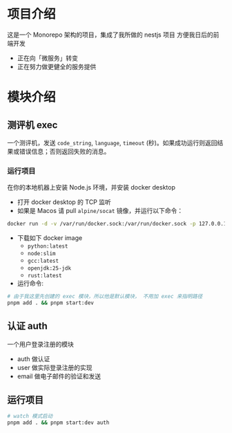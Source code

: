 # 项目介绍

这是一个 Monorepo 架构的项目，集成了我所做的 nestjs 项目
方便我日后的前端开发

- 正在向「微服务」转变
- 正在努力做更健全的服务提供

# 模块介绍

## 测评机 exec

一个测评机，发送 `code_string`, `language`, `timeout` (秒)。如果成功运行则返回结果或错误信息；否则返回失败的消息。

### 运行项目

在你的本地机器上安装 Node.js 环境，并安装 docker desktop

- 打开 docker desktop 的 TCP 监听
- 如果是 Macos 请 pull `alpine/socat` 镜像，并运行以下命令：

```bash
docker run -d -v /var/run/docker.sock:/var/run/docker.sock -p 127.0.0.1:2375:2375 alpine/socat TCP-LISTEN:2375,fork UNIX-CONNECT:/var/run/docker.sock
```

- 下载如下 docker image
  - `python:latest`
  - `node:slim`
  - `gcc:latest`
  - `openjdk:25-jdk`
  - `rust:latest`
- 运行命令:

```bash
# 由于我这里先创建的 exec 模块，所以他是默认模块， 不用加 exec 来指明路径
pnpm add . && pnpm start:dev
```

## 认证 auth

一个用户登录注册的模块

- auth 做认证
- user 做实际登录注册的实现
- email 做电子邮件的验证和发送

## 运行项目

```bash
# watch 模式启动
pnpm add . && pnpm start:dev auth
```
